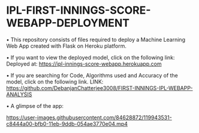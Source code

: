 # IPL-FIRST-INNINGS-SCORE-WEBAPP-DEPLOYMENT

• This repository consists of files required to deploy a Machine Learning Web App created with Flask on Heroku platform.

• If you want to view the deployed model, click on the following link:
Deployed at: https://ipl-innings-score-webapp.herokuapp.com

• If you are searching for Code, Algorithms used and Accuracy of the model, click on the following link.
LINK: https://github.com/DebanjanChatterjee3008/FIRST-INNINGS-IPL-WEBAPP-ANALYSIS

• A glimpse of the app:

https://user-images.githubusercontent.com/84628872/119943531-c8444a00-bfb0-11eb-9ddb-054ae3770e04.mp4






